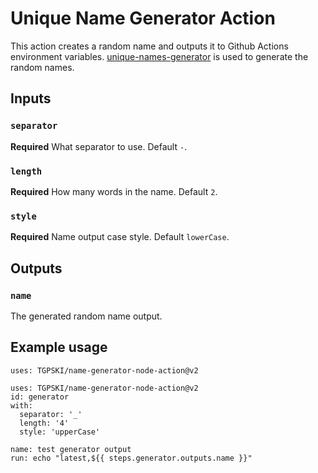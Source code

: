 # Unique Name Generator Action

This action creates a random name and outputs it to Github Actions environment variables. [unique-names-generator](https://github.com/andreasonny83/unique-names-generator) is used to generate the random names.

## Inputs

### `separator`

**Required** What separator to use. Default `-`.

### `length`

**Required** How many words in the name. Default `2`.

### `style`

**Required** Name output case style. Default `lowerCase`.

## Outputs

### `name`

The generated random name output.

## Example usage

```
uses: TGPSKI/name-generator-node-action@v2
```

```
uses: TGPSKI/name-generator-node-action@v2
id: generator
with:
  separator: '_'
  length: '4'
  style: 'upperCase'

name: test generator output
run: echo "latest,${{ steps.generator.outputs.name }}"
```

